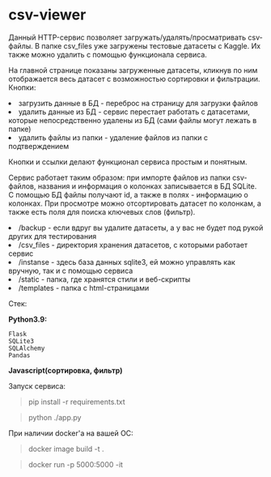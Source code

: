 # csv-viewer

Данный HTTP-сервис позволяет загружать/удалять/просматривать csv-файлы. 
В папке csv_files уже загружены тестовые датасеты с Kaggle. Их также можно удалить с помощью функционала сервиса.

На главной странице показаны загруженные датасеты, кликнув по ним отображается весь датасет с возможностью сортировки и фильтрации.
Кнопки:
<li>загрузить данные в БД - переброс на страницу для загрузки файлов
<li>удалить данные из БД - сервис перестает работать с датасетами, которые непосредственно удалены из БД (сами файлы могут лежать в папке)
<li>удалить файлы из папки - удаление файлов из папки с подтверждением

Кнопки и ссылки делают функционал сервиса простым и понятным.

Сервис работает таким образом: при импорте файлов из папки csv-файлов, названия и информация о колонках записывается в БД SQLite.
С помощью БД файлы получают id, а также в полях - информацию о колонках. При просмотре можно отсортировать датасет по колонкам, а также есть поля для поиска ключевых слов (фильтр).

<li>/backup - если вдруг вы удалите датасеты, а у вас не будет под рукой других для тестирования
<li>/csv_files - директория хранения датасетов, с которыми работает сервис
<li>/instanse - здесь база данных sqlite3, ей можно управлять как вручную, так и с помощью сервиса
<li>/static - папка, где хранятся стили и веб-скрипты
<li>/templates - папка с html-страницами
  
Стек:

  <b>Python3.9:</b>
  
    Flask
    SQLite3
    SQLAlchemy
    Pandas

 <b>Javascript(сортировка, фильтр)</b>
 
 Запуск сервиса:
 >pip install -r requirements.txt 
  
 >python ./app.py
 
 При наличии docker'а на вашей ОС:
 >docker image build -t <think up image_name> .
 
 >docker run -p 5000:5000 -it <think up image_name>
